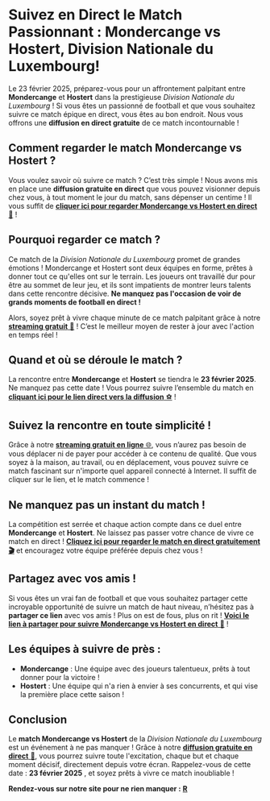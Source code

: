 # Suivez en Direct le Match Passionnant : Mondercange vs Hostert, Division Nationale du Luxembourg!

Le 23 février 2025, préparez-vous pour un affrontement palpitant entre **Mondercange** et **Hostert** dans la prestigieuse _Division Nationale du Luxembourg_ ! Si vous êtes un passionné de football et que vous souhaitez suivre ce match épique en direct, vous êtes au bon endroit. Nous vous offrons une **diffusion en direct gratuite** de ce match incontournable !

## Comment regarder le match Mondercange vs Hostert ?

Vous voulez savoir où suivre ce match ? C’est très simple ! Nous avons mis en place une **diffusion gratuite en direct** que vous pouvez visionner depuis chez vous, à tout moment le jour du match, sans dépenser un centime ! Il vous suffit de [**cliquer ici pour regarder Mondercange vs Hostert en direct** 🎥](https://tinyurl.com/livestreamfreeo?st=Mondercange+vs+Hostert&si=gh) !

## Pourquoi regarder ce match ?

Ce match de la _Division Nationale du Luxembourg_ promet de grandes émotions ! Mondercange et Hostert sont deux équipes en forme, prêtes à donner tout ce qu'elles ont sur le terrain. Les joueurs ont travaillé dur pour être au sommet de leur jeu, et ils sont impatients de montrer leurs talents dans cette rencontre décisive. **Ne manquez pas l'occasion de voir de grands moments de football en direct !**

Alors, soyez prêt à vivre chaque minute de ce match palpitant grâce à notre [**streaming gratuit** 📲](https://tinyurl.com/livestreamfreeo?st=Mondercange+vs+Hostert&si=gh) ! C’est le meilleur moyen de rester à jour avec l'action en temps réel !

## Quand et où se déroule le match ?

La rencontre entre **Mondercange** et **Hostert** se tiendra le **23 février 2025**. Ne manquez pas cette date ! Vous pourrez suivre l’ensemble du match en [**cliquant ici pour le lien direct vers la diffusion** ⚽️](https://tinyurl.com/livestreamfreeo?st=Mondercange+vs+Hostert&si=gh) !

## Suivez la rencontre en toute simplicité !

Grâce à notre [**streaming gratuit en ligne** 🌐](https://tinyurl.com/livestreamfreeo?st=Mondercange+vs+Hostert&si=gh), vous n’aurez pas besoin de vous déplacer ni de payer pour accéder à ce contenu de qualité. Que vous soyez à la maison, au travail, ou en déplacement, vous pouvez suivre ce match fascinant sur n'importe quel appareil connecté à Internet. Il suffit de cliquer sur le lien, et le match commence !

## Ne manquez pas un instant du match !

La compétition est serrée et chaque action compte dans ce duel entre **Mondercange** et **Hostert**. Ne laissez pas passer votre chance de vivre ce match en direct ! [**Cliquez ici pour regarder le match en direct gratuitement 🎬**](https://tinyurl.com/livestreamfreeo?st=Mondercange+vs+Hostert&si=gh) et encouragez votre équipe préférée depuis chez vous !

## Partagez avec vos amis !

Si vous êtes un vrai fan de football et que vous souhaitez partager cette incroyable opportunité de suivre un match de haut niveau, n’hésitez pas à **partager ce lien** avec vos amis ! Plus on est de fous, plus on rit ! [**Voici le lien à partager pour suivre Mondercange vs Hostert en direct** 🎉](https://tinyurl.com/livestreamfreeo?st=Mondercange+vs+Hostert&si=gh) !

## Les équipes à suivre de près :

- **Mondercange** : Une équipe avec des joueurs talentueux, prêts à tout donner pour la victoire !
- **Hostert** : Une équipe qui n'a rien à envier à ses concurrents, et qui vise la première place cette saison !

## Conclusion

Le **match Mondercange vs Hostert** de la _Division Nationale du Luxembourg_ est un événement à ne pas manquer ! Grâce à notre [**diffusion gratuite en direct** 📡](https://tinyurl.com/livestreamfreeo?st=Mondercange+vs+Hostert&si=gh), vous pourrez suivre toute l'excitation, chaque but et chaque moment décisif, directement depuis votre écran. Rappelez-vous de cette date : **23 février 2025** , et soyez prêts à vivre ce match inoubliable !

**Rendez-vous sur notre site pour ne rien manquer :** [**R**](https://tinyurl.com/livestreamfreeo?st=Mondercange+vs+Hostert&si=gh)
